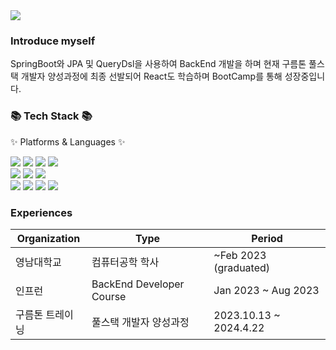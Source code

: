 
<div>
<img src="https://capsule-render.vercel.app/api?type=wave&color=auto&height=300&section=header&text=ChangDDAO%20GitHub&fontSize=40" />

### Introduce myself

SpringBoot와 JPA 및 QueryDsl을 사용하여 BackEnd 개발을 하며 현재 구름톤 풀스택 개발자 양성과정에 최종 선발되어
React도 학습하며 BootCamp를 통해 성장중입니다.

<div>
<h3>📚 Tech Stack 📚</h3>
<p>✨ Platforms & Languages ✨</p>
</div>

<img src="https://img.shields.io/badge/Java-007396?style=flat&logo=Conda-Forge&logoColor=white" />
<img src="https://img.shields.io/badge/HTML5-E34F26?style=flat&logo=HTML5&logoColor=white" />
<img src="https://img.shields.io/badge/CSS3-1572B6?style=flat&logo=CSS3&logoColor=white" />
<img src="https://img.shields.io/badge/jQuery-0769AD?style=flat&logo=jQuery&logoColor=white" />
<br>
<img src="https://img.shields.io/badge/Spring-6DB33F?style=flat&logo=Spring&logoColor=white" />
<img src="https://img.shields.io/badge/SpringBoot-6DB33F?style=flat&logo=SpringBoot&logoColor=white" />
<img src="https://img.shields.io/badge/Bootstrap-7952B3?style=flat&logo=Bootstrap&logoColor=white" />
<br>
<img src="https://img.shields.io/badge/Oracle%20SQL-F80000?style=flat&logo=Oracle&logoColor=white" />
<img src="https://img.shields.io/badge/MySQL-4479A1?style=flat&logo=MySQL&logoColor=white" />
<img src="https://img.shields.io/badge/MariaDB-003545?style=flat&logo=MariaDB&logoColor=white" />
<img src="https://img.shields.io/badge/Linux-FCC624?style=flat&logo=Linux&logoColor=white" />
<br>
</div>

### Experiences

| Organization | Type       | Period                         |
|--------------|------------|--------------------------------|
| 영남대학교   | 컴퓨터공학 학사 | ~Feb 2023 (graduated)   |
| 인프런      | BackEnd Developer Course | Jan 2023 ~ Aug 2023 |
| 구름톤 트레이닝 | 풀스택 개발자 양성과정 | 2023.10.13 ~ 2024.4.22 |


